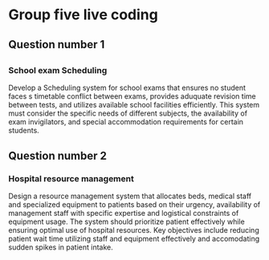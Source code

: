 <h1>Group five live coding</h1>

<h2>Question number 1<h2>
<h3>School exam Scheduling</h3>

Develop a Scheduling system for school exams that ensures no student faces s timetable conflict between exams, provides aduquate revision time between tests, and utilizes available school 
facilities efficiently. This system must consider the specific needs of different subjects, the availability of exam invigilators, and special accommodation requirements for certain students.

<h2>Question number 2</h2>

<h3>Hospital resource management</h3>

Design a resource management system that allocates beds, medical staff and specialized equipment to patients based on their urgency, availability of management staff with specific expertise and logistical constraints of equipment usage. The system should prioritize patient effectively while ensuring optimal use of hospital resources. Key objectives include reducing patient wait time utilizing staff and equipment effectively and accomodating sudden spikes in patient intake.

